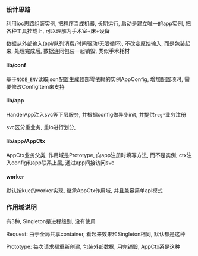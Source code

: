 ### 设计思路
利用ioc思路组装实例, 把程序当成机器, 长期运行, 启动是建立唯一的app实例, 把各种工具挂载上, 可以理解为手术室+床+设备

数据从外部输入(api/队列消费/时间驱动/无限循环), 不改变原始输入, 而是包装起来, 处理完成后, 数据连同包装一起销毁, 类似手术耗材

#### lib/conf
基于`NODE_ENV`读取json配置生成顶部零依赖的实例AppConfig, 增加配置项时, 需要修改ConfigItem来支持

#### lib/app
HanderApp注入svc等下层服务, 并根据config做异步init, 并提供`reg*`业务注册

svc区分重业务, 重io进行划分,

#### lib/app/AppCtx
AppCtx业务父类, 作用域是Prototype, 向app注册时填写方法, 而不是实例; ctx注入config和app联系上层, 通过app间接访问svc

#### worker
默认按kue的worker实现, 继承AppCtx作用域, 并且兼容简单api模式

### 作用域说明
有3种, Singleton是进程级别, 没有使用

Request: 由于全局共享container, 看起来效果和Singleton相同, 默认都是这种

Prototype: 每次请求都重新创建, 包装外部数据, 用完销毁, AppCtx系是这种
